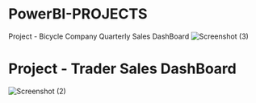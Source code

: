 # PowerBI-PROJECTS
Project - Bicycle Company Quarterly Sales DashBoard
![Screenshot (3)](https://github.com/user-attachments/assets/cd44664c-8e5a-4516-ab54-b28d2b07f5e0)

# Project - Trader Sales DashBoard

![Screenshot (2)](https://github.com/user-attachments/assets/ad1a6263-75ec-4248-9307-12cfd396604e)


